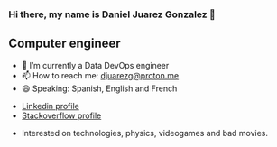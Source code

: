 ### Hi there, my name is Daniel Juarez Gonzalez 👋

## Computer engineer

- 🔭 I’m currently a Data DevOps engineer
- 📫 How to reach me: djuarezg@proton.me
- 😄 Speaking: Spanish, English and French

* [Linkedin profile](https://www.linkedin.com/in/djuarezg/)
* [Stackoverflow profile](https://stackoverflow.com/users/6618742/djuarez)

- Interested on technologies, physics, videogames and bad movies.

